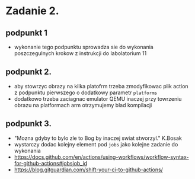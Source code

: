 # Zadanie 2.

## podpunkt 1
- wykonanie tego podpunktu sprowadza sie do wykonania poszczegulnych krokow z instrukcji do labolatorium 11

## podpunkt 2.
- aby stowrzyc obrazy na kilka platofrm trzeba zmodyfikowac plik action z podpunktu pierwszego o dodatkowy parametr `platforms`
- dodatkowo trzeba zaciagnac emulator QEMU inaczej przy towrzeniu obrazu na platformach arm otrzymujemy blad kompilacji

## podpunkt 3.
 - "Mozna gdyby to bylo zle to Bog by inaczej swiat stworzyl." K.Bosak
 - wystarczy dodac kolejny element pod `jobs` jako kolejne zadanie do wykonania  
 - https://docs.github.com/en/actions/using-workflows/workflow-syntax-for-github-actions#jobsjob_id
 - https://blog.gitguardian.com/shift-your-ci-to-github-actions/
